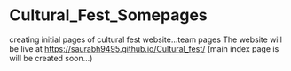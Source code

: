 # Cultural_Fest_Somepages
creating initial pages of cultural fest website...team pages
The website will be live at https://saurabh9495.github.io/Cultural_fest/ 
(main index page is will be created soon...)

